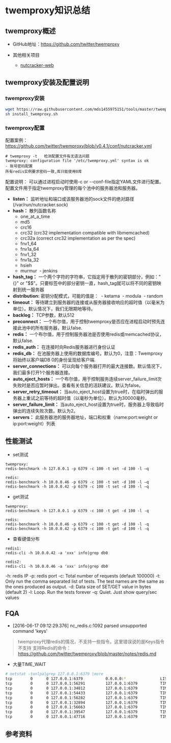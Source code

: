 # twemproxy知识总结

## twemproxy概述
- GitHub地址：https://github.com/twitter/twemproxy

- 其他相关项目

    - [nutcracker-web](https://github.com/kontera-technologies/nutcracker-web)


## twemproxy安装及配置说明
### twemproxy安装
``` bash
wget https://raw.githubusercontent.com/mds1455975151/tools/master/twemproxy/install_twemproxy.sh
sh install_twemproxy.sh
```
### twemproxy配置
配置案例：https://github.com/twitter/twemproxy/blob/v0.4.1/conf/nutcracker.yml
```
# twemproxy -t   检测配置文件有无语法问题
twemproxy: configuration file '/etc/twemproxy.yml' syntax is ok
- 账号密码配置
所有redis实例要求密码一致,库只能使用0库
```

配置说明：
可以通过进程启动时使用-c or --conf-file指定YAML文件进行配置。配置文件用于指定twemproxy管理的每个池中的服务器池和服务器。

- **listen：** 监听地址和端口或该服务器池的sock文件的绝对路径(/var/run/nutcracker.sock)
- **hash：** 散列函数名称
  - one_at_a_time
  - md5
  - crc16
  - crc32 (crc32 implementation compatible with libmemcached)
  - crc32a (correct crc32 implementation as per the spec)
  - fnv1_64
  - fnv1a_64
  - fnv1_32
  - fnv1a_32
  - hsieh
  - murmur
  - jenkins
- **hash_tag：** 一个两个字符的字符串，它指定用于散列的密钥部分，例如："{}" or "$$"。只要标签中的部分密钥一直，hash_tag就可以将不同的密钥映射到统一服务器
- **distribution:** 密钥分配模式，可能的值是：
  - ketama
  - modula
  - random
- **timeout：** 等待建立到服务器的连接或从服务器接收响应的超时值（以毫米为单位）。默认情况下，我们无限期地等待。
- **backlog：** TCP参数，默认512
- **preconnect：** 一个布尔值，用于控制twemproxy是否应在进程启动时预先连接此池中的所有服务器，默认false.
- **redis：** 一个布尔值，用于控制服务器池是否使用redis或memcached协议，默认false.
- **redis_auth：** 在连接时向Redis服务器进行身份认证
- **redis_db：** 在池服务器上使用的数据库编号。默认为0，注意：Twemproxy将始终以客户端DB 0的身份呈现给客户端.
- **server_connections：** 可以向每个服务器打开的最大连接数。默认情况下，我们最多打开1个服务器连接。
- **auto_eject_hosts：** 一个布尔值，用于控制服务连续server_failure_limit次失败时是否应暂时弹出。查看有关信息的活跃建议。默认为false。
- **server_retry_timeout：** 当auto_eject_host设置为true时，在临时弹出的服务器上重试之前等待的超时值（以毫秒为单位）。默认为30000毫秒。
- **server_failure_limit：** 当auto_eject_host设置为true时，服务器上导致临时弹出的连续失败次数。默认为2。
- **servers：** 此服务器池的服务器地址，端口和权重（name:port:weight or ip:port:weight）列表
## 性能测试
- set测试
```
twemproxy:
redis-benchmark -h 127.0.0.1 -p 6379 -c 100 -t set -d 100 -l –q

redis:
redis-benchmark -h 10.0.0.46 -p 6379 -c 100 -t set -d 100 -l –q
redis-benchmark -h 10.0.0.42 -p 6379 -c 100 -t set -d 100 -l –q
```
- get测试
```
twemproxy:
redis-benchmark -h 127.0.0.1 -p 6379 -c 100 -t get -d 100 -l -q

redis:
redis-benchmark -h 10.0.0.46 -p 6379 -c 100 -t get -d 100 -l -q
redis-benchmark -h 10.0.0.42 -p 6379 -c 100 -t get -d 100 -l -q
```
- 查看键值分布
```
redis1:
redis-cli -h 10.0.0.42 -a 'xxx' info|grep db0

redis2:
redis-cli -h 10.0.0.46 -a 'xxx' info|grep db0
```

-h: redis IP
-p: redis port
-c: Total number of requests (default 100000)
-t: Only run the comma separated list of tests. The test names are the same as the ones produced as output.
-d: Data size of SET/GET value in bytes (default 2)
-l: Loop. Run the tests forever
-q: Quiet. Just show query/sec values
## FQA
- [2016-06-17 09:12:29.376] nc_redis.c:1092 parsed unsupported command 'keys'
> twemproxy代理redis的情况，不支持一些指令。这里错误说的是Keys指令不支持
支持Redis的命令：https://github.com/twitter/twemproxy/blob/master/notes/redis.md

- 大量TIME_WAIT
``` bash
# netstat -tunlpa|grep 127.0.0.1:6379 |more
tcp        0      0 127.0.0.1:6379          0.0.0.0:*               LISTEN      19641/twemproxy     
tcp        0      0 127.0.0.1:56291         127.0.0.1:6379          TIME_WAIT   -                   
tcp        0      0 127.0.0.1:34812         127.0.0.1:6379          TIME_WAIT   -                   
tcp        0      0 127.0.0.1:54433         127.0.0.1:6379          TIME_WAIT   -                   
tcp        0      0 127.0.0.1:56282         127.0.0.1:6379          TIME_WAIT   -                   
tcp        0      0 127.0.0.1:32894         127.0.0.1:6379          TIME_WAIT   -                   
tcp        0      0 127.0.0.1:56663         127.0.0.1:6379          TIME_WAIT   -                   
tcp        0      0 127.0.0.1:39547         127.0.0.1:6379          TIME_WAIT   -                   
tcp        0      0 127.0.0.1:47716         127.0.0.1:6379          TIME_WAIT   -  
```
## 参考资料

